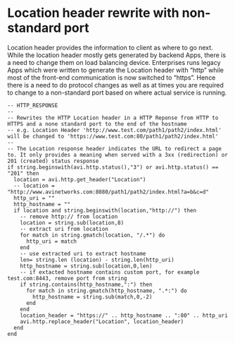 # Location header rewrite with non-standard port 

Location	header	provides	 the	information	 to	client	as	where	 to	go	next.	While	 the	location	header
mostly	gets	generated	by	backend	Apps,	there	is	a	need	to	change	them	on	load	balancing	device.
Enterprises	runs	legacy	Apps	which	were	written	to	generate	the	Location	header	with	“http”	while
most	of	the	front-end	communication	is	now	switched	to	“https”.	Hence	there	is	a	need	to	do	protocol
changes	as	well	as	at	times	you	are	required	to	change	to	a	non-standard	port	based	on	where	actual
service	is	running.


```
-- HTTP_RESPONSE
--
-- Rewrites the HTTP Location header in a HTTP Reponse from HTTP to HTTPS and a none standard port to the end of the hostname
-- e.g. Location Header 'http://www.test.com/path1/path2/index.html' will be changed to 'https://www.test.com:80/path1/path2/index.html'
--
-- The Location response header indicates the URL to redirect a page to. It only provides a meaning when served with a 3xx (redirection) or 201 (created) status response
if string.beginswith(avi.http.status(),"3") or avi.http.status() == "201" then
  location = avi.http.get_header("Location")
  -- location = "http://www.avinetworks.com:8080/path1/path2/index.html?a=b&c=d"
  http_uri = ""
  http_hostname = ""
  if location and string.beginswith(location,"http://") then
    -- remove http:// from location
    location = string.sub(location,8)
    -- extract uri from location
    for match in string.gmatch(location, "/.*") do
      http_uri = match
    end
    -- use extracted uri to extract hostname
    len= string.len (location) - string.len(http_uri)
    http_hostname = string.sub(location,0,len)
    -- if extacted hostname contains custom port, for example test.com:8443, remove port from string
    if string.contains(http_hostname,":") then
      for match in string.gmatch(http_hostname, ".*:") do
        http_hostname = string.sub(match,0,-2)
      end
    end
    location_header = "https://" .. http_hostname .. ":80" .. http_uri
    avi.http.replace_header("Location", location_header)
  end
end
```
